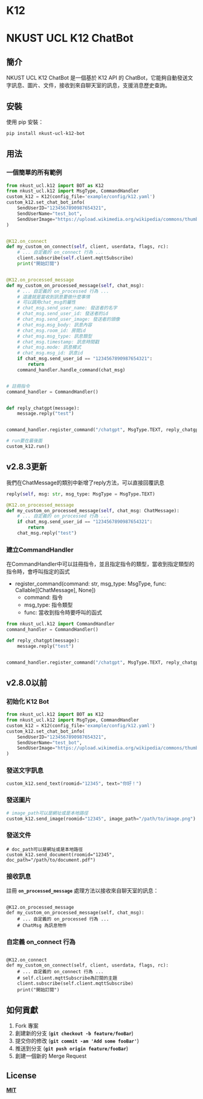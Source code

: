 # K12

# **NKUST UCL K12 ChatBot**

## **簡介**

NKUST UCL K12 ChatBot 是一個基於 K12 API 的 ChatBot，它能夠自動發送文字訊息、圖片、文件，接收到來自聊天室的訊息，支援消息歷史查詢。

## **安裝**

使用 pip 安裝：

```bash
pip install nkust-ucl-k12-bot

```

## **用法**
### 一個簡單的所有範例
```python
from nkust_ucl.k12 import BOT as K12
from nkust_ucl.k12 import MsgType, CommandHandler
custom_k12 = K12(config_file='example/config/k12.yaml')
custom_k12.set_chat_bot_info(
    SendUserID="1234567890987654321",
    SendUserName="test_bot",
    SendUserImage="https://upload.wikimedia.org/wikipedia/commons/thumb/0/04/ChatGPT_logo.svg/512px-ChatGPT_logo.svg.png"
)


@K12.on_connect
def my_custom_on_connect(self, client, userdata, flags, rc):
    # ... 自定義的 on_connect 行為 ...
    client.subscribe(self.client.mqttSubscribe)
    print("開始訂閱")


@K12.on_processed_message
def my_custom_on_processed_message(self, chat_msg):
    # ... 自定義的 on_processed 行為 ...
    # 這邊就是當收到訊息要做什麼事情
    # 可以調用chat_msg的屬性
    # chat_msg.send_user_name: 發送者的名字
    # chat_msg.send_user_id: 發送者的id
    # chat_msg.send_user_image: 發送者的頭像
    # chat_msg.msg_body: 訊息內容
    # chat_msg.room_id: 房間id
    # chat_msg.msg_type: 訊息類型
    # chat_msg.timestamp: 訊息時間戳
    # chat_msg.mode: 訊息模式
    # chat_msg.msg_id: 訊息id
    if chat_msg.send_user_id == "1234567890987654321":
        return
    command_handler.handle_command(chat_msg)


# 註冊指令
command_handler = CommandHandler()


def reply_chatgpt(message):
    message.reply("test")


command_handler.register_command("/chatgpt", MsgType.TEXT, reply_chatgpt)

# run要在最後面
custom_k12.run()
```
## v2.8.3更新
我們在ChatMessage的類別中新增了reply方法，可以直接回覆訊息
```python
reply(self, msg: str, msg_type: MsgType = MsgType.TEXT)
```
```python
@K12.on_processed_message
def my_custom_on_processed_message(self, chat_msg: ChatMessage):
    # ... 自定義的 on_processed 行為 ...
    if chat_msg.send_user_id == "1234567890987654321":
        return
    chat_msg.reply("test")
```
### **建立CommandHandler**
在CommandHandler中可以註冊指令，並且指定指令的類型，當收到指定類型的指令時，會呼叫指定的函式
* register_command(command: str, msg_type: MsgType, func: Callable[[ChatMessage], None])
    * command: 指令
    * msg_type: 指令類型
    * func: 當收到指令時要呼叫的函式
```python
from nkust_ucl.k12 import CommandHandler
command_handler = CommandHandler()

def reply_chatgpt(message):
    message.reply("test")


command_handler.register_command("/chatgpt", MsgType.TEXT, reply_chatgpt)
```


## v2.8.0以前
### **初始化 K12 Bot**

```python
from nkust_ucl.k12 import BOT as K12
from nkust_ucl.k12 import MsgType, CommandHandler
custom_k12 = K12(config_file='example/config/k12.yaml')
custom_k12.set_chat_bot_info(
    SendUserID="1234567890987654321",
    SendUserName="test_bot",
    SendUserImage="https://upload.wikimedia.org/wikipedia/commons/thumb/0/04/ChatGPT_logo.svg/512px-ChatGPT_logo.svg.png"
)
```

### **發送文字訊息**

```python
custom_k12.send_text(roomid="12345", text="你好！")

```

### **發送圖片**

```python
# image_path可以是網址或是本地路徑
custom_k12.send_image(roomid="12345", image_path="/path/to/image.png")

```

### **發送文件**

```
# doc_path可以是網址或是本地路徑
custom_k12.send_document(roomid="12345", doc_path="/path/to/document.pdf")

```

### **接收訊息**

註冊 **`on_processed_message`** 處理方法以接收來自聊天室的訊息：

```

@K12.on_processed_message
def my_custom_on_processed_message(self, chat_msg):
    # ... 自定義的 on_processed 行為 ...
    # ChatMsg 為訊息物件

```

### **自定義 on_connect 行為**

```

@K12.on_connect
def my_custom_on_connect(self, client, userdata, flags, rc):
    # ... 自定義的 on_connect 行為 ...
    # self.client.mqttSubscribe為訂閱的主題
    client.subscribe(self.client.mqttSubscribe)
    print("開始訂閱")

```

## **如何貢獻**

1. Fork 專案
2. 創建新的分支 (**`git checkout -b feature/fooBar`**)
3. 提交你的修改 (**`git commit -am 'Add some fooBar'`**)
4. 推送到分支 (**`git push origin feature/fooBar`**)
5. 創建一個新的 Merge Request

## **License**

**[MIT](https://choosealicense.com/licenses/mit/)**